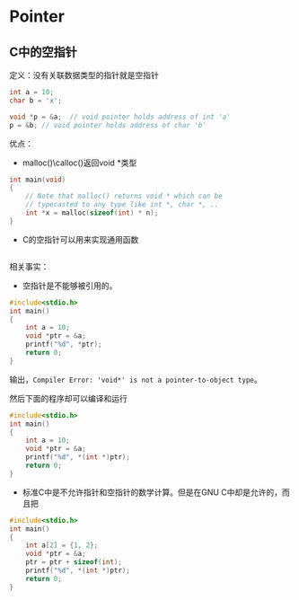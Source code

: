 # Pointer

## C中的空指针

定义：没有关联数据类型的指针就是空指针

```c
int a = 10;
char b = 'x';

void *p = &a;  // void pointer holds address of int 'a'
p = &b; // void pointer holds address of char 'b'
```

优点：

- malloc()\calloc()返回void *类型

```c
int main(void)
{
    // Note that malloc() returns void * which can be 
    // typecasted to any type like int *, char *, ..
    int *x = malloc(sizeof(int) * n);
}
```

- C的空指针可以用来实现通用函数

```c

```

相关事实：

- 空指针是不能够被引用的。

```c
#include<stdio.h>
int main()
{
    int a = 10;
    void *ptr = &a;
    printf("%d", *ptr);
    return 0;
}
```

输出，`Compiler Error: 'void*' is not a pointer-to-object type`。

然后下面的程序却可以编译和运行

```c
#include<stdio.h>
int main()
{
    int a = 10;
    void *ptr = &a;
    printf("%d", *(int *)ptr);
    return 0;
}
```

- 标准C中是不允许指针和空指针的数学计算。但是在GNU C中却是允许的，而且把

```c
#include<stdio.h>
int main()
{
    int a[2] = {1, 2};
    void *ptr = &a;
    ptr = ptr + sizeof(int);
    printf("%d", *(int *)ptr);
    return 0;
}
```
